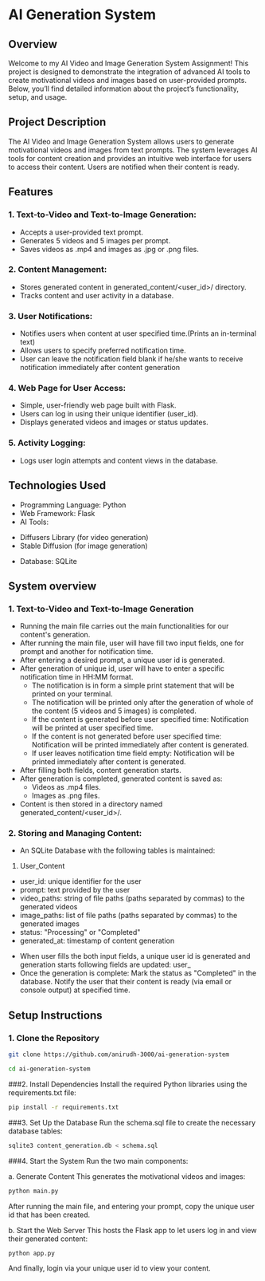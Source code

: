 # AI Generation System

## Overview
Welcome to my AI Video and Image Generation System Assignment! This project is designed to demonstrate the integration of advanced AI tools to create motivational videos and images based on user-provided prompts. Below, you’ll find detailed information about the project’s functionality, setup, and usage.

## Project Description
The AI Video and Image Generation System allows users to generate motivational videos and images from text prompts. The system leverages AI tools for content creation and provides an intuitive web interface for users to access their content. Users are notified when their content is ready.

## Features

### 1. Text-to-Video and Text-to-Image Generation:
* Accepts a user-provided text prompt.
* Generates 5 videos and 5 images per prompt.
* Saves videos as .mp4 and images as .jpg or .png files.

### 2. Content Management:
* Stores generated content in generated_content/<user_id>/ directory.
* Tracks content and user activity in a database.

### 3. User Notifications:
* Notifies users when content at user specified time.(Prints an in-terminal text)
* Allows users to specify preferred notification time.
* User can leave the notification field blank if he/she wants to receive notification immediately after content generation


### 4. Web Page for User Access:
* Simple, user-friendly web page built with Flask.
* Users can log in using their unique identifier (user_id).
* Displays generated videos and images or status updates.

### 5. Activity Logging:
* Logs user login attempts and content views in the database.

## Technologies Used
* Programming Language: Python
* Web Framework: Flask 
* AI Tools:
- Diffusers Library (for video generation)
- Stable Diffusion (for image generation)
* Database: SQLite

## System overview
### 1. Text-to-Video and Text-to-Image Generation
* Running the main file carries out the main functionalities for our content's generation.
* After running the main file, user will have fill two input fields, one for prompt and another for notification time.
* After entering a desired prompt, a unique user id is generated.
* After generation of unique id, user will have to enter a specific notification time in HH:MM format.
  - The notification is in form a simple print statement that will be printed on your terminal.
  - The notification will be printed only after the generation of whole of the content (5 videos and 5 images) is completed.
  - If the content is generated before user specified time: Notification will be printed at user specified time.
  - If the content is not generated before user specified time: Notification will be printed immediately after content is generated.
  - If user leaves notification time field empty: Notification will be printed immediately after content is generated.
* After filling both fields, content generation starts.
* After generation is completed, generated content is saved as:
  - Videos as .mp4 files.
  - Images as .png files.
* Content is then stored in a directory named generated_content/<user_id>/.

### 2. Storing and Managing Content:
* An SQLite Database with the following tables is maintained:
1. User_Content
 - user_id: unique identifier for the user
 - prompt: text provided by the user
 - video_paths: string of file paths (paths separated by commas) to the generated videos
 - image_paths: list of file paths (paths separated by commas) to the generated images
 - status: "Processing" or "Completed"
 - generated_at: timestamp of content generation
* When user fills the both input fields, a unique user id is generated and generation starts following fields are updated: user_
* Once the generation is complete:
Mark the status as "Completed" in the database.
Notify the user that their content is ready (via email or console output) at specified time.
## Setup Instructions
### 1. Clone the Repository
```bash
git clone https://github.com/anirudh-3000/ai-generation-system
```
```bash
cd ai-generation-system
```

###2. Install Dependencies
Install the required Python libraries using the requirements.txt file:
```bash
pip install -r requirements.txt
```

###3. Set Up the Database
Run the schema.sql file to create the necessary database tables:
```bash
sqlite3 content_generation.db < schema.sql
```

###4. Start the System
Run the two main components:

a. Generate Content
This generates the motivational videos and images:
```bash
python main.py
```
After running the main file, and entering your prompt, copy the unique user id that has been created.

b. Start the Web Server
This hosts the Flask app to let users log in and view their generated content:
```bash
python app.py
```
And finally, login via your unique user id to view your content.
